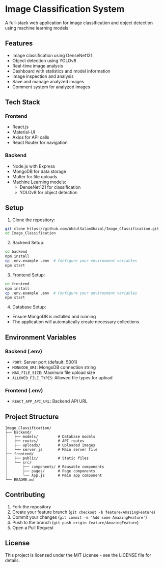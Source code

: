 # Image Classification System

A full-stack web application for image classification and object detection using machine learning models.

## Features

- Image classification using DenseNet121
- Object detection using YOLOv8
- Real-time image analysis
- Dashboard with statistics and model information
- Image inspection and analysis
- Save and manage analyzed images
- Comment system for analyzed images

## Tech Stack

### Frontend
- React.js
- Material-UI
- Axios for API calls
- React Router for navigation

### Backend
- Node.js with Express
- MongoDB for data storage
- Multer for file uploads
- Machine Learning models:
  - DenseNet121 for classification
  - YOLOv8 for object detection

## Setup

1. Clone the repository:
```bash
git clone https://github.com/AbdulSalamGhazal/Image_Classification.git
cd Image_Classification
```

2. Backend Setup:
```bash
cd backend
npm install
cp .env.example .env  # Configure your environment variables
npm start
```

3. Frontend Setup:
```bash
cd frontend
npm install
cp .env.example .env  # Configure your environment variables
npm start
```

4. Database Setup:
- Ensure MongoDB is installed and running
- The application will automatically create necessary collections

## Environment Variables

### Backend (.env)
- `PORT`: Server port (default: 5001)
- `MONGODB_URI`: MongoDB connection string
- `MAX_FILE_SIZE`: Maximum file upload size
- `ALLOWED_FILE_TYPES`: Allowed file types for upload

### Frontend (.env)
- `REACT_APP_API_URL`: Backend API URL

## Project Structure

```
Image_Classification/
├── backend/
│   ├── models/         # Database models
│   ├── routes/         # API routes
│   ├── uploads/        # Uploaded images
│   └── server.js       # Main server file
├── frontend/
│   ├── public/         # Static files
│   └── src/
│       ├── components/ # Reusable components
│       ├── pages/      # Page components
│       └── App.js      # Main app component
└── README.md
```

## Contributing

1. Fork the repository
2. Create your feature branch (`git checkout -b feature/AmazingFeature`)
3. Commit your changes (`git commit -m 'Add some AmazingFeature'`)
4. Push to the branch (`git push origin feature/AmazingFeature`)
5. Open a Pull Request

## License

This project is licensed under the MIT License - see the LICENSE file for details. 